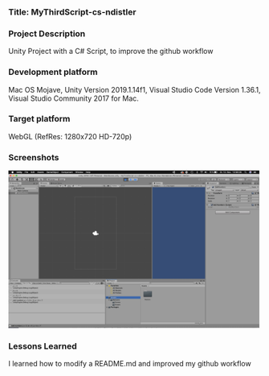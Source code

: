 ### Title: MyThirdScript-cs-ndistler

### Project Description
Unity Project with a C# Script, to improve the github workflow

### Development platform
Mac OS Mojave, Unity Version 2019.1.14f1, Visual Studio Code Version 1.36.1, Visual Studio Community 2017 for Mac.

### Target platform
WebGL (RefRes: 1280x720 HD-720p)

### Screenshots
<img src = "./Screenshot/home-pic-playmode-mythirdscript-addnumbers-cs-ndistler.jpg" width = "500">

### Lessons Learned
I learned how to modify a README.md and improved my github workflow
